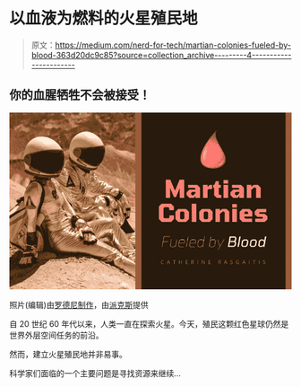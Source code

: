 # 以血液为燃料的火星殖民地

> 原文：<https://medium.com/nerd-for-tech/martian-colonies-fueled-by-blood-363d20dc9c85?source=collection_archive---------4----------------------->

## 你的血腥牺牲不会被接受！

![](img/9fdbc95b180745d50076b5162ec3b552.png)

照片(编辑)由[罗德尼制作](https://www.pexels.com/@rodnae-prod)，由[派克斯](https://www.pexels.com/photo/man-people-sand-space-8474489/)提供

自 20 世纪 60 年代以来，人类一直在探索火星。今天，殖民这颗红色星球仍然是世界外层空间任务的前沿。

然而，建立火星殖民地并非易事。

科学家们面临的一个主要问题是寻找资源来继续…
